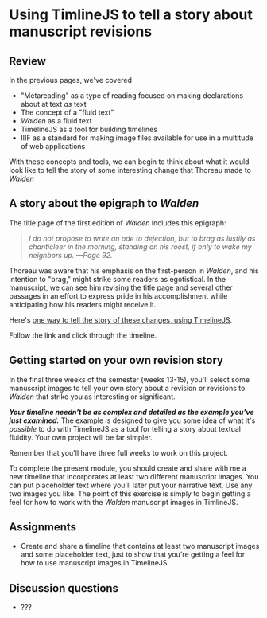 # Using TimlineJS to tell a story about manuscript revisions

## Review

In the previous pages, we've covered

- "Metareading" as a type of reading focused on making declarations about at text *as* text
- The concept of a "fluid text"
- *Walden* as a fluid text
- TimelineJS as a tool for building timelines
- IIIF as a standard for making image files available for use in a multitude of web applications

With these concepts and tools, we can begin to think about what it would look like to tell the story of some interesting change that Thoreau made to *Walden*

## A story about the epigraph to *Walden*

The title page of the first edition of *Walden* includes this epigraph:

> *I do not propose to write an ode to dejection, but to brag as lustily as chanticleer in the morning, standing on his roost, if only to wake my neighbors up. —Page 92.*

Thoreau was aware that his emphasis on the first-person in *Walden*, and his intention to "brag," might strike some readers as egotistical. In the manuscript, we can see him revising the title page and several other passages in an effort to express pride in his accomplishment while anticipating how his readers might receive it.

Here's [one way to tell the story of these changes, using TimelineJS](http://bit.ly/2HdlcP6).

Follow the link and click through the timeline.

## Getting started on your own revision story

In the final three weeks of the semester (weeks 13-15), you'll select some manuscript images to tell your own story about a revision or revisions to *Walden* that strike you as interesting or significant.

***Your timeline needn't be as complex and detailed as the example you've just examined.*** The example is designed to give you some idea of what it's *possible* to do with TimelineJS as a tool for telling a story about textual fluidity. Your own project will be far simpler.

Remember that you'll have three full weeks to work on this project.

To complete the present module, you should create and share with me a new timeline that incorporates at least two different manuscript images. You can put placeholder text where you'll later put your narrative text. Use any two images you like. The point of this exercise is simply to begin getting a feel for how to work with the *Walden* manuscript images in TimlineJS.

## Assignments

- Create and share a timeline that contains at least two manuscript images and some placeholder text, just to show that you're getting a feel for how to use manuscript images in TimelineJS.

## Discussion questions

- ???






